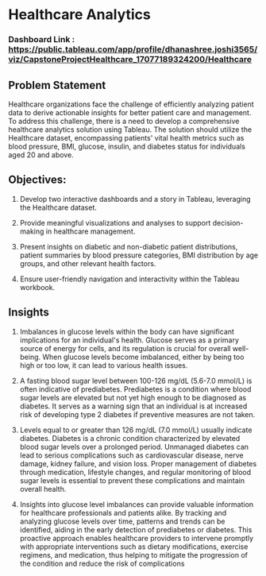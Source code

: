 
# Healthcare Analytics

### Dashboard Link : https://public.tableau.com/app/profile/dhanashree.joshi3565/viz/CapstoneProjectHealthcare_17077189324200/Healthcare

## Problem Statement


Healthcare organizations face the challenge of efficiently analyzing patient data to derive actionable insights for better patient care and management. To address this challenge, there is a need to develop a comprehensive healthcare analytics solution using Tableau. The solution should utilize the Healthcare dataset, encompassing patients' vital health metrics such as blood pressure, BMI, glucose, insulin, and diabetes status for individuals aged 20 and above.


## Objectives:

1. Develop two interactive dashboards and a story in Tableau, leveraging the Healthcare dataset.

2. Provide meaningful visualizations and analyses to support decision-making in healthcare management.

3. Present insights on diabetic and non-diabetic patient distributions, patient summaries by blood pressure categories, BMI distribution by age groups, and other relevant health factors.

4. Ensure user-friendly navigation and interactivity within the Tableau workbook.


## Insights


1. Imbalances in glucose levels within the body can have significant implications for an individual's health. Glucose serves as a primary source of energy for cells, and its regulation is crucial for overall well-being. When glucose levels become imbalanced, either by being too high or too low, it can lead to various health issues.

2. A fasting blood sugar level between 100-126 mg/dL (5.6-7.0 mmol/L) is often indicative of prediabetes. Prediabetes is a condition where blood sugar levels are elevated but not yet high enough to be diagnosed as diabetes. It serves as a warning sign that an individual is at increased risk of developing type 2 diabetes if preventive measures are not taken.

3. Levels equal to or greater than 126 mg/dL (7.0 mmol/L) usually indicate diabetes. Diabetes is a chronic condition characterized by elevated blood sugar levels over a prolonged period. Unmanaged diabetes can lead to serious complications such as cardiovascular disease, nerve damage, kidney failure, and vision loss. Proper management of diabetes through medication, lifestyle changes, and regular monitoring of blood sugar levels is essential to prevent these complications and maintain overall health.

4. Insights into glucose level imbalances can provide valuable information for healthcare professionals and patients alike. By tracking and analyzing glucose levels over time, patterns and trends can be identified, aiding in the early detection of prediabetes or diabetes. This proactive approach enables healthcare providers to intervene promptly with appropriate interventions such as dietary modifications, exercise regimens, and medication, thus helping to mitigate the progression of the condition and reduce the risk of complications
